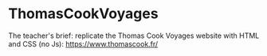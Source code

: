 # ThomasCookVoyages
The teacher's brief: replicate the Thomas Cook Voyages website with HTML and CSS (no Js): https://www.thomascook.fr/
